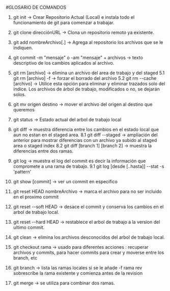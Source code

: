 #GLOSARIO DE COMANDOS
1. git init  -> Crear Repositorio Actual (Local) e instala todo el                               funcionamiento de git para comenzar a trabajar. 
2. git clone direcciónURL -> Clona un repositorio remoto ya existente.
3. git add nombreArchivo[.] -> Agrega al repositorio los archivos que se le                                     indiquen.
4. git commit -m "mensaje" o -am "mensaje" + archivos -> texto descriptivo de                               los cambios aplicados al archivo.
5. git rm [archivo] -> elimina un archivo del area de trabajo y del staged
 5.1 git rm [archivo] -f -> forzar el borrado del archivo
 5.2 git rm --cache [archivo] -> Utilice esta opción para eliminar y eliminar             trazados solo del índice. Los archivos de árbol de trabajo,                    modificados o no, se dejarán solos.
6. git mv origen destino -> mover el archivo del origen al destino que queremos
7. git status -> Estado actual del arbol de trabajo local
8. git diff -> muestra diferencia entre los cambios en el estado local que aun                  no estan en el staged area.
  8.1 git diff --staged -> ampliación del anterior para mostrar diferencias con     un archivo ya subido al staged area o staged index
  8.2 git diff [branch 1] [branch 2] -> muestra la diferencias entre dos ramas.
9. git log -> muestra el log del commit es decir la información que compromete      a una rama de trabajo.
  9.1 git log [desde [..hasta]] --stat -s 'pattern'
10. git show [commit] -> ver un commit en especifico
11. git reset HEAD nombreArchivo -> marca el archivo para no ser incluido en el                                     proximo commit
12. git reset --soft HEAD -> desace el commit y conserva los cambios en el                                   arbol de trabajo local.
13. git reset --hard HEAD -> restablece el arbol de trabajo a la version del                                 ultimo commit.
14. git clean -> elimina los archivos desconocidos del arbol de trabajo local.

15. git checkout rama -> usado para diferentes acciones : recuperar archivos y commits, para hacer commits para crear y moverse entre los branch, etc
16. git branch -> lista las ramas locales si se le añade -f rama rev                  sobrescribe la rama existente y comienza antes de la revision
17. git merge ->  se utiliza para combinar dos ramas.
